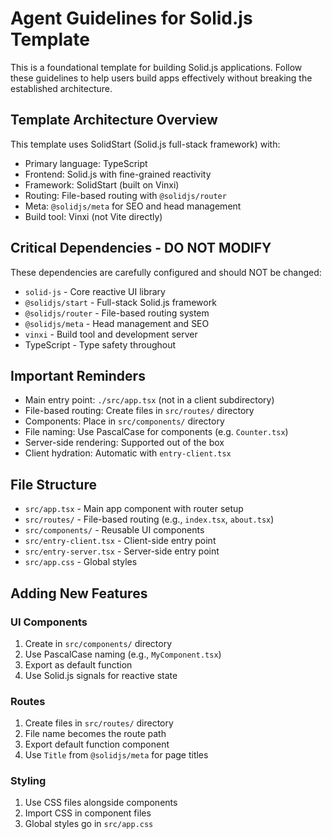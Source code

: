 # Agent Guidelines for Solid.js Template

This is a foundational template for building Solid.js applications. Follow these guidelines to help users build apps effectively without breaking the established architecture.

## Template Architecture Overview

This template uses SolidStart (Solid.js full-stack framework) with:

- Primary language: TypeScript
- Frontend: Solid.js with fine-grained reactivity
- Framework: SolidStart (built on Vinxi)
- Routing: File-based routing with `@solidjs/router`
- Meta: `@solidjs/meta` for SEO and head management
- Build tool: Vinxi (not Vite directly)

## Critical Dependencies - DO NOT MODIFY

These dependencies are carefully configured and should NOT be changed:

- `solid-js` - Core reactive UI library
- `@solidjs/start` - Full-stack Solid.js framework
- `@solidjs/router` - File-based routing system
- `@solidjs/meta` - Head management and SEO
- `vinxi` - Build tool and development server
- TypeScript - Type safety throughout

## Important Reminders

- Main entry point: `./src/app.tsx` (not in a client subdirectory)
- File-based routing: Create files in `src/routes/` directory
- Components: Place in `src/components/` directory
- File naming: Use PascalCase for components (e.g. `Counter.tsx`)
- Server-side rendering: Supported out of the box
- Client hydration: Automatic with `entry-client.tsx`

## File Structure

- `src/app.tsx` - Main app component with router setup
- `src/routes/` - File-based routing (e.g., `index.tsx`, `about.tsx`)
- `src/components/` - Reusable UI components
- `src/entry-client.tsx` - Client-side entry point
- `src/entry-server.tsx` - Server-side entry point
- `src/app.css` - Global styles

## Adding New Features

### UI Components

1. Create in `src/components/` directory
2. Use PascalCase naming (e.g., `MyComponent.tsx`)
3. Export as default function
4. Use Solid.js signals for reactive state

### Routes

1. Create files in `src/routes/` directory
2. File name becomes the route path
3. Export default function component
4. Use `Title` from `@solidjs/meta` for page titles

### Styling

1. Use CSS files alongside components
2. Import CSS in component files
3. Global styles go in `src/app.css`
